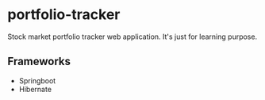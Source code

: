 # portfolio-tracker
Stock market portfolio tracker web application. 
It's just for learning purpose.

## Frameworks
- Springboot
- Hibernate
